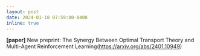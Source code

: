 ```yaml
---
layout: post
date: 2024-01-18 07:59:00-0400
inline: true
---
```

**[paper]** New preprint: The Synergy Between Optimal Transport Theory and Multi-Agent Reinforcement Learning(https://arxiv.org/abs/2401.10949)
